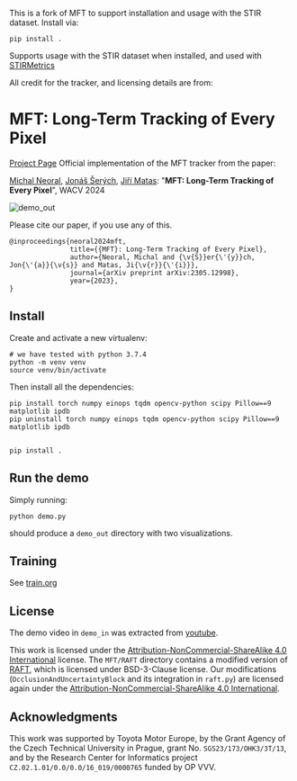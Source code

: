 
This is a fork of MFT to support installation and usage with the STIR dataset.
Install via:
```
pip install .
```
Supports usage with the STIR dataset when installed, and used with [STIRMetrics](https://github.com/athaddius/STIRMetrics/)

All credit for the tracker, and licensing details are from:

# MFT: Long-Term Tracking of Every Pixel

[Project Page](https://cmp.felk.cvut.cz/~serycjon/MFT/)
Official implementation of the MFT tracker from the paper:

[Michal Neoral](https://scholar.google.com/citations?user=fK9nkmQAAAAJ&hl=en&oi=ao), [Jonáš Šerých](https://cmp.felk.cvut.cz/~serycjon/), [Jiří Matas](https://cmp.felk.cvut.cz/~matas/): "**MFT: Long-Term Tracking of Every Pixel**", WACV 2024

![demo_out](https://cmp.felk.cvut.cz/~serycjon/MFT/visuals/demo_out.gif)

Please cite our paper, if you use any of this.

    @inproceedings{neoral2024mft,
                   title={{MFT}: Long-Term Tracking of Every Pixel},
                   author={Neoral, Michal and {\v{S}}er{\'{y}}ch, Jon{\'{a}}{\v{s}} and Matas, Ji{\v{r}}{\'{i}}},
                   journal={arXiv preprint arXiv:2305.12998},
                   year={2023},
    }


## Install

Create and activate a new virtualenv:

    # we have tested with python 3.7.4
    python -m venv venv
    source venv/bin/activate

Then install all the dependencies:

    pip install torch numpy einops tqdm opencv-python scipy Pillow==9 matplotlib ipdb
    pip uninstall torch numpy einops tqdm opencv-python scipy Pillow==9 matplotlib ipdb
    
    
    pip install .


## Run the demo

Simply running:

    python demo.py

should produce a `demo_out` directory with two visualizations.


## Training

See [train.org](train.org)


## License

The demo video in `demo_in` was extracted from [youtube](https://www.youtube.com/watch?v=ugsJtsO9w1A).

This work is licensed under the [Attribution-NonCommercial-ShareAlike 4.0 International](https://creativecommons.org/licenses/by-nc-sa/4.0/) license.
The `MFT/RAFT` directory contains a modified version of [RAFT](https://github.com/princeton-vl/RAFT), which is licensed under BSD-3-Clause license.
Our modifications (`OcclusionAndUncertaintyBlock` and its integration in `raft.py`) are licensed again under the [Attribution-NonCommercial-ShareAlike 4.0 International](https://creativecommons.org/licenses/by-nc-sa/4.0/).


## Acknowledgments

This work was supported by Toyota Motor Europe,
by the Grant Agency of the Czech Technical University in Prague, grant No. `SGS23/173/OHK3/3T/13`, and
by the Research Center for Informatics project `CZ.02.1.01/0.0/0.0/16_019/0000765` funded by OP VVV.

